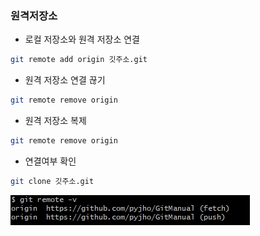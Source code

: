 ### 원격저장소 
- 로컬 저장소와 원격 저장소 연결
```bash
git remote add origin 깃주소.git
```
- 원격 저장소 연결 끊기
```bash
git remote remove origin
```

- 원격 저장소 복제
```bash
git remote remove origin
```

- 연결여부 확인
```bash
git clone 깃주소.git
```
![](images/remote_conf.jpg) 